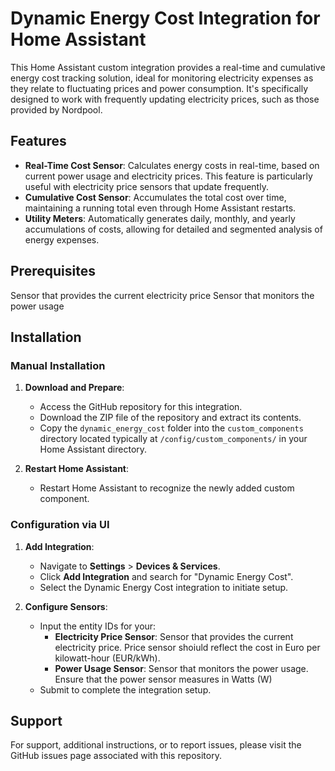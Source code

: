 # Dynamic Energy Cost Integration for Home Assistant

This Home Assistant custom integration provides a real-time and cumulative energy cost tracking solution, ideal for monitoring electricity expenses as they relate to fluctuating prices and power consumption. It's specifically designed to work with frequently updating electricity prices, such as those provided by Nordpool.

## Features

- **Real-Time Cost Sensor**: Calculates energy costs in real-time, based on current power usage and electricity prices. This feature is particularly useful with electricity price sensors that update frequently.
- **Cumulative Cost Sensor**: Accumulates the total cost over time, maintaining a running total even through Home Assistant restarts.
- **Utility Meters**: Automatically generates daily, monthly, and yearly accumulations of costs, allowing for detailed and segmented analysis of energy expenses.

## Prerequisites

Sensor that provides the current electricity price
Sensor that monitors the power usage

## Installation

### Manual Installation

1. **Download and Prepare**:
   - Access the GitHub repository for this integration.
   - Download the ZIP file of the repository and extract its contents.
   - Copy the `dynamic_energy_cost` folder into the `custom_components` directory located typically at `/config/custom_components/` in your Home Assistant directory.

2. **Restart Home Assistant**:
   - Restart Home Assistant to recognize the newly added custom component.

### Configuration via UI

1. **Add Integration**:
   - Navigate to **Settings** > **Devices & Services**.
   - Click **Add Integration** and search for "Dynamic Energy Cost".
   - Select the Dynamic Energy Cost integration to initiate setup.

2. **Configure Sensors**:
   - Input the entity IDs for your:
     - **Electricity Price Sensor**: Sensor that provides the current electricity price. Price sensor shoiuld reflect the cost in Euro per kilowatt-hour (EUR/kWh).
     - **Power Usage Sensor**: Sensor that monitors the power usage. Ensure that the power sensor measures in Watts (W)
   - Submit to complete the integration setup.

## Support

For support, additional instructions, or to report issues, please visit the GitHub issues page associated with this repository.
